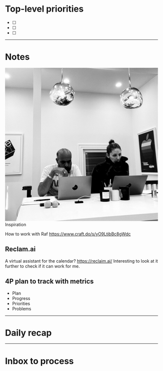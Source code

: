 

# Top-level priorities
- [ ] 
- [ ] 
- [ ] 


---
# Notes

![](../media/Pasted%20image%2020230108083746.png)
Inspiration

How to work with Raf 
https://www.craft.do/s/yO9LtibBc8gWdc

## Reclam.ai
A virtual assistant for the calendar? https://reclaim.ai/
Interesting to look at it further to check if it can work for me. 
## 4P plan to track with metrics 
* Plan 
* Progress 
* Priorities
* Problems

--- 
# Daily recap





--- 
# Inbox to process


